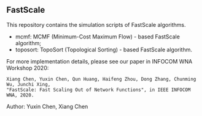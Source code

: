 ## FastScale 

This repository contains the simulation scripts of FastScale algorithms. 
- mcmf: MCMF (Minimum-Cost Maximum Flow) - based FastScale algorithm;
- toposort: TopoSort (Topological Sorting) - based FastScale algorithm.

For more implementation details, please see our paper in INFOCOM WNA Workshop 2020:
```
Xiang Chen, Yuxin Chen, Qun Huang, Haifeng Zhou, Dong Zhang, Chunming Wu, Junchi Xing,
"FastScale: Fast Scaling Out of Network Functions", in IEEE INFOCOM WNA, 2020.
```

Author: Yuxin Chen, Xiang Chen
